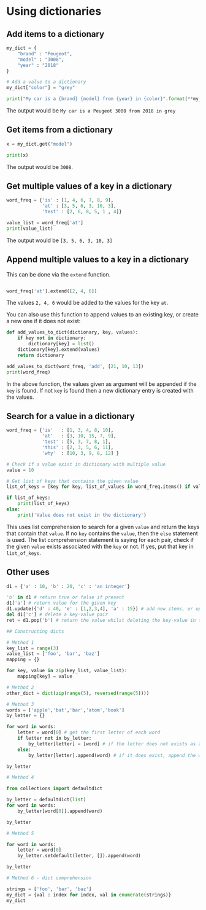 # Using dictionaries

## Add items to a dictionary

```python
my_dict = {
    "brand" : "Peugeot",
    "model" : "3008",
    "year" : "2018"
}

# Add a value to a dictionary
my_dict["color"] = "grey"

print("My car is a {brand} {model} from {year} in {color}".format(**my_dict))
```

The output would be `My car is a Peugeot 3008 from 2018 in grey`

## Get items from a dictionary

```python
x = my_dict.get("model")

print(x)
```

The output would be `3008`.

## Get multiple values of a key in a dictionary

```python
word_freq = {'is' : [1, 4, 6, 7, 8, 9],
             'at' : [3, 5, 6, 3, 10, 3],
             'test' : [2, 6, 8, 5, 1 , 4]}

value_list = word_freq['at']
print(value_list)
```

The output would be `[3, 5, 6, 3, 10, 3]`

## Append multiple values to a key in a dictionary

This can be done via the `extend` function.

```python

word_freq['at'].extend([2, 4, 6])
```

The values `2, 4, 6` would be added to the values for the key `at`.

You can also use this function to append values to an existing key, or create a new one if it does not exist:

```python
def add_values_to_dict(dictionary, key, values):
    if key not in dictionary:
        dictionary[key] = list()
    dictionary[key].extend(values)
    return dictionary

add_values_to_dict(word_freq, 'add', [21, 10, 13])
print(word_freq)
```

In the above function, the values given as argument will be appended if the `key` is found. If not `key` is found then a new dictionary entry is created with the values.

## Search for a value in a dictionary

```python
word_freq = {'is'   : [1, 3, 4, 8, 10],
             'at'   : [3, 10, 15, 7, 9],
             'test' : [5, 3, 7, 8, 1],
             'this' : [2, 3, 5, 6, 11],
             'why'  : [10, 3, 9, 8, 12] }

# Check if a value exist in dictionary with multiple value
value = 10

# Get list of keys that contains the given value
list_of_keys = [key for key, list_of_values in word_freq.items() if value in list_of_values]

if list_of_keys:
    print(list_of_keys)
else:
    print('Value does not exist in the dictionary')
```

This uses list comprehension to search for a given `value` and return the keys that contain that `value`. If no `key` contains the `value`, then the `else` statement is used. The list comprehension statement is saying for each pair, check if the given `value` exists associated with the `key` or not. If yes, put that key in `list_of_keys`.

## Other uses

```python
d1 = {'a' : 10, 'b' : 20, 'c' : 'an integer'}

'b' in d1 # return true or false if present
d1['a'] # return value for the given key
d1.update({'d' : 40, 'e' : [1,2,3,4], 'a' : 15}) # add new items, or update existing items in place
del d1['c'] # delete a key-value pair
ret = d1.pop('b') # return the value whilst deleting the key-value in the dictionary

## Constructing dicts

# Method 1
key_list = range(3)
value_list = ['foo', 'bar', 'baz']
mapping = {}

for key, value in zip(key_list, value_list):
    mapping[key] = value

# Method 2
other_dict = dict(zip(range(5), reversed(range(5))))

# Method 3
words = ['apple','bat','bar','atom','book']
by_letter = {}

for word in words:
    letter = word[0] # get the first letter of each word
    if letter not in by_letter:
        by_letter[letter] = [word] # if the letter does not exists as a key, create it and assign the word to it as a list
    else:
        by_letter[letter].append(word) # if it does exist, append the word to the value list

by_letter

# Method 4

from collections import defaultdict

by_letter = defaultdict(list)
for word in words:
    by_letter[word[0]].append(word)

by_letter

# Method 5

for word in words:
    letter = word[0]
    by_letter.setdefault(letter, []).append(word)

by_letter

# Method 6 - dict comprehension

strings = ['foo', 'bar', 'baz']
my_dict = {val : index for index, val in enumerate(strings)}
my_dict
```
